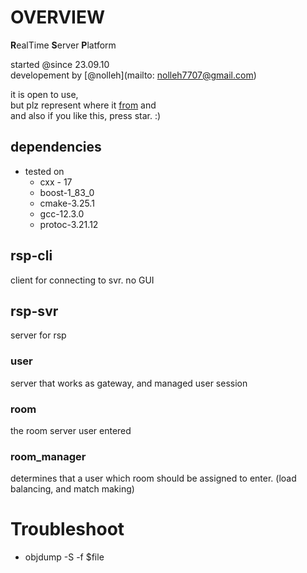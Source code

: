
# OVERVIEW
**R**ealTime **S**erver **P**latform

started @since 23.09.10  
developement by [@nolleh](mailto: nolleh7707@gmail.com)

it is open to use,  
but plz represent where it [from](https://github.com/nolleh/rsp) and  
and also if you like this, press star. :)

## dependencies

- tested on
    - cxx - 17
    - boost-1_83_0
    - cmake-3.25.1
    - gcc-12.3.0
    - protoc-3.21.12

## rsp-cli
client for connecting to svr. no GUI 

## rsp-svr
server for rsp

### user 
server that works as gateway, and managed user session 

### room
the room server user entered

### room_manager
determines that a user which room should be assigned to enter.
(load balancing, and match making)

# Troubleshoot
- objdump -S -f $file

